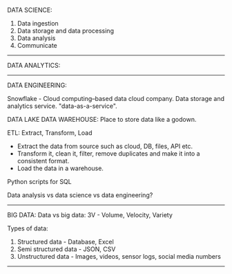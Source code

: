 DATA SCIENCE:

1. Data ingestion
2. Data storage and data processing
3. Data analysis
4. Communicate

---

DATA ANALYTICS:

---

DATA ENGINEERING:

Snowflake - Cloud computing–based data cloud company. Data storage and analytics service. "data-as-a-service".

DATA LAKE
DATA WAREHOUSE: Place to store data like a godown.

ETL: Extract, Transform, Load

- Extract the data from source such as cloud, DB, files, API etc.
- Transform it, clean it, filter, remove duplicates and make it into a consistent format.
- Load the data in a warehouse.

Python scripts for SQL

Data analysis vs data science vs data engineering?

---

BIG DATA:
Data vs big data: 3V - Volume, Velocity, Variety

Types of data:

1. Structured data - Database, Excel
2. Semi structured data - JSON, CSV
3. Unstructured data - Images, videos, sensor logs, social media numbers

---
